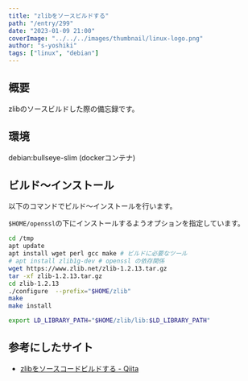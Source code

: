 ```yaml
---
title: "zlibをソースビルドする"
path: "/entry/299"
date: "2023-01-09 21:00"
coverImage: "../../../images/thumbnail/linux-logo.png"
author: "s-yoshiki"
tags: ["linux", "debian"]
---
```


## 概要

zlibのソースビルドした際の備忘録です。

## 環境

debian:bullseye-slim (dockerコンテナ)

## ビルド〜インストール

以下のコマンドでビルド〜インストールを行います。

`$HOME/openssl`の下にインストールするようオプションを指定しています。

```sh
cd /tmp
apt update
apt install wget perl gcc make # ビルドに必要なツール
# apt install zlib1g-dev # openssl の依存関係
wget https://www.zlib.net/zlib-1.2.13.tar.gz
tar -xf zlib-1.2.13.tar.gz
cd zlib-1.2.13
./configure  --prefix="$HOME/zlib"
make
make install
```

```sh
export LD_LIBRARY_PATH="$HOME/zlib/lib:$LD_LIBRARY_PATH"
```

## 参考にしたサイト

- [zlibをソースコードビルドする - Qiita](https://qiita.com/boscoworks/items/a27a74e5da8adc3c1be8)

